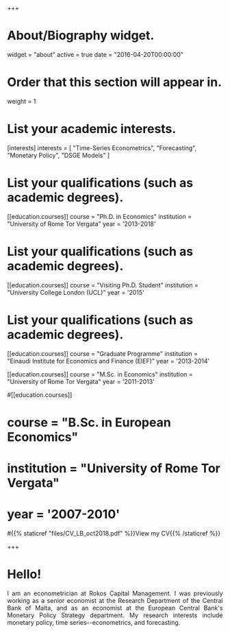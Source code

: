 +++
# About/Biography widget.
widget = "about"
active = true
date = "2016-04-20T00:00:00"

# Order that this section will appear in.
weight = 1

# List your academic interests.
[interests]
  interests = [
    "Time-Series Econometrics",
    "Forecasting",
    "Monetary Policy",
    "DSGE Models"
  ]

# List your qualifications (such as academic degrees).
[[education.courses]]
  course = "Ph.D. in Economics"
  institution = "University of Rome Tor Vergata"
  year = '2013-2018'

  # List your qualifications (such as academic degrees).
[[education.courses]]
  course = "Visiting Ph.D. Student"
  institution = "University College London (UCL)"
  year = '2015'

  # List your qualifications (such as academic degrees).
[[education.courses]]
  course = "Graduate Programme"
  institution = "Einaudi Institute for Economics and Finance (EIEF)"
  year = '2013-2014'

[[education.courses]]
  course = "M.Sc. in Economics"
  institution = "University of Rome Tor Vergata"
  year = '2011-2013'

#[[education.courses]]
#  course = "B.Sc. in European Economics"
#  institution = "University of Rome Tor Vergata"
#  year = '2007-2010'

#{{% staticref "files/CV_LB_oct2018.pdf" %}}View my CV{{% /staticref %}}

+++

# Hello!

<p style='text-align: justify;'>I am an econometrician at Rokos Capital Management. I was previously working as a senior economist at the Research Department of the Central Bank of Malta, and as an economist at the European Central Bank's Monetary Policy Strategy department. My research interests include monetary policy, time series--econometrics, and forecasting.</p>



